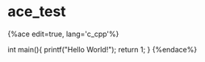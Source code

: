# ace_test

{%ace edit=true, lang='c_cpp'%}

int main(){
  printf("Hello World!");
  return 1;
}
{%endace%}
